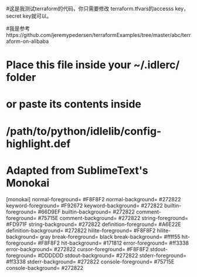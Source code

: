 #这是我测试terraform的代码，你只需要修改 terraform.tfvars的accesss key，secret key就可以。


#我是参考https://github.com/jeremypedersen/terraformExamples/tree/master/abc/terraform-on-alibaba


# Place this  file inside your ~/.idlerc/ folder
# or paste its contents inside 
# /path/to/python/idlelib/config-highlight.def
# Adapted from SublimeText's Monokai

[monokai]
normal-foreground= #F8F8F2
normal-background= #272822
keyword-foreground= #F92672
keyword-background= #272822
builtin-foreground= #66D9EF
builtin-background= #272822
comment-foreground= #75715E
comment-background= #272822
string-foreground= #FD971F
string-background= #272822
definition-foreground= #A6E22E
definition-background= #272822
hilite-foreground= #F8F8F2
hilite-background= gray
break-foreground= black
break-background= #ffff55
hit-foreground= #F8F8F2
hit-background= #171812
error-foreground= #ff3338
error-background= #272822
cursor-foreground= #F8F8F2
stdout-foreground= #DDDDDD
stdout-background= #272822
stderr-foreground= #ff3338
stderr-background= #272822
console-foreground= #75715E
console-background= #272822
